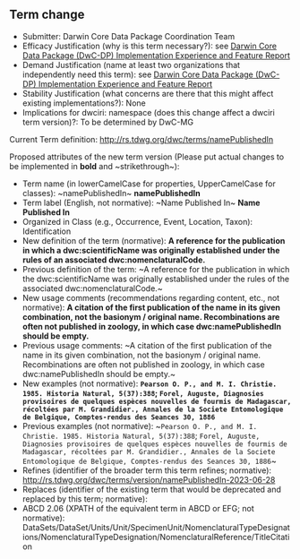 ## Term change

* Submitter: Darwin Core Data Package Coordination Team
* Efficacy Justification (why is this term necessary?): see [Darwin Core Data Package (DwC-DP) Implementation Experience and Feature Report](https://gbif.github.io/dwc-dp/docs/dwc_dp_implementation_feature_reports.pdf)
* Demand Justification (name at least two organizations that independently need this term): see [Darwin Core Data Package (DwC-DP) Implementation Experience and Feature Report](https://gbif.github.io/dwc-dp/docs/dwc_dp_implementation_feature_reports.pdf)
* Stability Justification (what concerns are there that this might affect existing implementations?): None
* Implications for dwciri: namespace (does this change affect a dwciri term version)?: To be determined by DwC-MG

Current Term definition: http://rs.tdwg.org/dwc/terms/namePublishedIn

Proposed attributes of the new term version (Please put actual changes to be implemented in **bold** and ~strikethrough~):

* Term name (in lowerCamelCase for properties, UpperCamelCase for classes): ~namePublishedIn~ **namePublishedIn**
* Term label (English, not normative): ~Name Published In~ **Name Published In**
* Organized in Class (e.g., Occurrence, Event, Location, Taxon): Identification
* New definition of the term (normative): **A reference for the publication in which a dwc:scientificName was originally established under the rules of an associated dwc:nomenclaturalCode.**
* Previous definition of the term: ~A reference for the publication in which the dwc:scientificName was originally established under the rules of the associated dwc:nomenclaturalCode.~
* New usage comments (recommendations regarding content, etc., not normative): **A citation of the first publication of the name in its given combination, not the basionym / original name. Recombinations are often not published in zoology, in which case dwc:namePublishedIn should be empty.** 
* Previous usage comments: ~A citation of the first publication of the name in its given combination, not the basionym / original name. Recombinations are often not published in zoology, in which case dwc:namePublishedIn should be empty.~
* New examples (not normative): **`Pearson O. P., and M. I. Christie. 1985. Historia Natural, 5(37):388`; `Forel, Auguste, Diagnosies provisoires de quelques espèces nouvelles de fourmis de Madagascar, récoltées par M. Grandidier., Annales de la Societe Entomologique de Belgique, Comptes-rendus des Seances 30, 1886`**
* Previous examples (not normative): ~`Pearson O. P., and M. I. Christie. 1985. Historia Natural, 5(37):388`; `Forel, Auguste, Diagnosies provisoires de quelques espèces nouvelles de fourmis de Madagascar, récoltées par M. Grandidier., Annales de la Societe Entomologique de Belgique, Comptes-rendus des Seances 30, 1886`~
* Refines (identifier of the broader term this term refines; normative): http://rs.tdwg.org/dwc/terms/version/namePublishedIn-2023-06-28
* Replaces (identifier of the existing term that would be deprecated and replaced by this term; normative): 
* ABCD 2.06 (XPATH of the equivalent term in ABCD or EFG; not normative): DataSets/DataSet/Units/Unit/SpecimenUnit/NomenclaturalTypeDesignations/NomenclaturalTypeDesignation/NomenclaturalReference/TitleCitation
